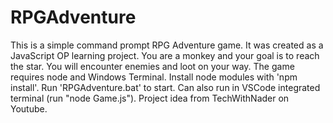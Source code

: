 # RPGAdventure

This is a simple command prompt RPG Adventure game. It was created as a JavaScript OP learning project. You are a monkey and your goal is to reach the star. You will encounter enemies and loot on your way. The game requires node and Windows Terminal. Install node modules with 'npm install'. Run 'RPGAdventure.bat' to start. Can also run in VSCode integrated terminal (run "node Game.js"). Project idea from TechWithNader on Youtube.
